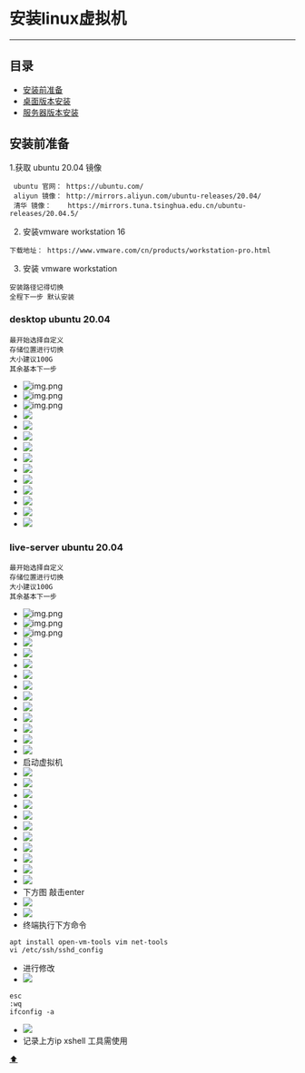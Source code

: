 <a id = "top"></a>

# 安装linux虚拟机

----

## 目录

* [安装前准备](#1)
* [桌面版本安装](#2)
* [服务器版本安装](#3)

<a id = "1"></a>

## 安装前准备

1.获取 ubuntu 20.04 镜像

```text
 ubuntu 官网： https://ubuntu.com/
 aliyun 镜像： http://mirrors.aliyun.com/ubuntu-releases/20.04/
 清华 镜像：    https://mirrors.tuna.tsinghua.edu.cn/ubuntu-releases/20.04.5/
```

2. 安装vmware workstation 16

```text
下载地址： https://www.vmware.com/cn/products/workstation-pro.html
```


3. 安装 vmware workstation

```text
安装路径记得切换
全程下一步 默认安装
```

<a id = "2"></a>
### desktop ubuntu 20.04

```text
最开始选择自定义 
存储位置进行切换
大小建议100G
其余基本下一步
```

* ![img.png](../img/img.png)
* ![img.png](../img/img_1.png)
* ![img.png](../img/img_2.png)
* ![](../img/img_3.png)
* ![](../img/img_4.png)
* ![](../img/img_5.png)
* ![](../img/img_6.png)
* ![](../img/img_7.png)
* ![](../img/img_8.png)
* ![](../img/img_9.png)
* ![](../img/img_10.png)
* ![](../img/img_11.png)
* ![](../img/img_12.png)
* ![](../img/img_13.png)

<a id = "3"></a>
### live-server ubuntu 20.04

```text
最开始选择自定义 
存储位置进行切换
大小建议100G
其余基本下一步
```

* ![img.png](../img/img.png)
* ![img.png](../img/img_1.png)
* ![img.png](../img/img_2.png)
* ![](../img/img_3.png)
* ![](../img/img_4.png)
* ![](../img/img_5.png)
* ![](../img/img_6.png)
* ![](../img/img_7.png)
* ![](../img/img_8.png)
* ![](../img/img_9.png)
* ![](../img/img_10.png)
* ![](../img/img_11.png)
* ![](../img/img_12.png)
* ![](../img/img_13.png)
* 启动虚拟机
* ![](../img/img_14.png)
* ![](../img/img_15.png)
* ![](../img/img_16.png)
* ![](../img/img_17.png)
* ![](../img/img_18.png)
* ![](../img/img_19.png)
* ![](../img/img_20.png)
* ![](../img/img_21.png)
* ![](../img/img_22.png)
* ![](../img/img_23.png)
* ![](../img/img_24.png)
* 下方图 敲击enter
* ![](../img/img_26.png)
* ![](../img/img_27.png)
* 终端执行下方命令

```shell
apt install open-vm-tools vim net-tools
vi /etc/ssh/sshd_config
```
* 进行修改
* ![](../img/img_28.png)
```shell
esc
:wq
ifconfig -a
```
* ![](../img/img_29.png)
* 记录上方ip xshell 工具需使用

[ ⬆ ](#top)